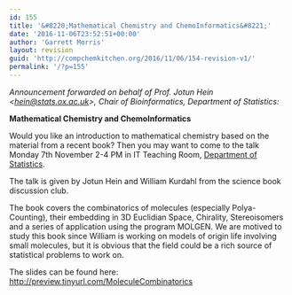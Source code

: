 ```yaml
---
id: 155
title: '&#8220;Mathematical Chemistry and ChemoInformatics&#8221;'
date: '2016-11-06T23:52:51+00:00'
author: 'Garrett Morris'
layout: revision
guid: 'http://compchemkitchen.org/2016/11/06/154-revision-v1/'
permalink: '/?p=155'
---
```


*Announcement forwarded on behalf of Prof. Jotun Hein &lt;<hein@stats.ox.ac.uk>&gt;, Chair of Bioinformatics, Department of Statistics:*

**Mathematical Chemistry and ChemoInformatics**

Would you like an introduction to mathematical chemistry based on the material from a recent book? Then you may want to come to the talk Monday 7th November 2-4 PM in IT Teaching Room, [Department of Statistics](http://www.stats.ox.ac.uk/contact_us/how_to_get_to_the_department).

The talk is given by Jotun Hein and William Kurdahl from the science book discussion club.

The book covers the combinatorics of molecules (especially Polya-Counting), their embedding in 3D Euclidian Space, Chirality, Stereoisomers and a series of application using the program MOLGEN. We are motived to study this book since William is working on models of origin life involving small molecules, but it is obvious that the field could be a rich source of statistical problems to work on.

The slides can be found here: <http://preview.tinyurl.com/MoleculeCombinatorics>